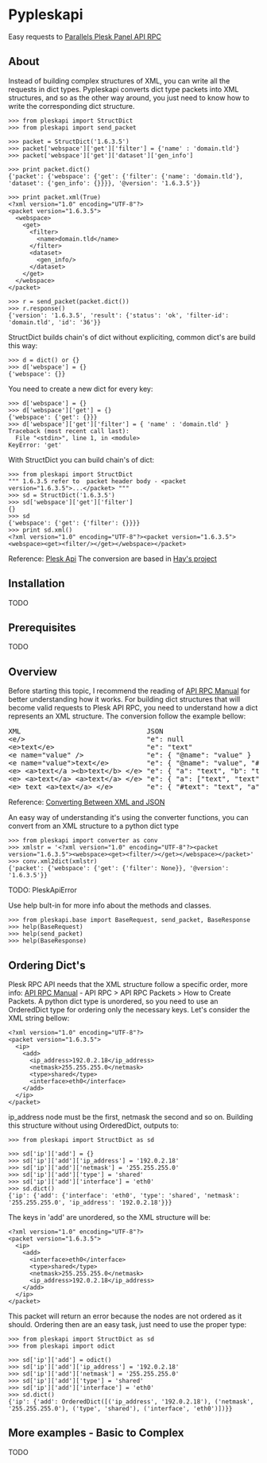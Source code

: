 # Pypleskapi

Easy requests to [Parallels Plesk Panel API RPC](http://www.parallels.com/products/plesk/)

## About
Instead of building complex structures of XML, you can write all the requests in dict types.
Pypleskapi converts dict type packets into XML structures, and so as the other way around,
you just need to know how to write the corresponding dict structure.

    >>> from pleskapi import StructDict
    >>> from pleskapi import send_packet

    >>> packet = StructDict('1.6.3.5')
    >>> packet['webspace']['get']['filter'] = {'name' : 'domain.tld'}
    >>> packet['webspace']['get']['dataset']['gen_info']
	
	>>> print packet.dict()
	{'packet': {'webspace': {'get': {'filter': {'name': 'domain.tld'}, 'dataset': {'gen_info': {}}}}, '@version': '1.6.3.5'}}

	>>> print packet.xml(True)
	<?xml version="1.0" encoding="UTF-8"?>
	<packet version="1.6.3.5">
	  <webspace>
	    <get>
    	  <filter>
	        <name>domain.tld</name>
	      </filter>
	      <dataset>
	        <gen_info/>
	      </dataset>
	    </get>
	  </webspace>
	</packet>

    >>> r = send_packet(packet.dict())
    >>> r.response()
    {'version': '1.6.3.5', 'result': {'status': 'ok', 'filter-id': 'domain.tld', 'id': '36'}}

StructDict builds chain's of dict without expliciting, common dict's are build this way:
	
	>>> d = dict() or {}
	>>> d['webspace'] = {}
	{'webspace': {}}

You need to create a new dict for every key:

	>>> d['webspace'] = {}
	>>> d['webspace']['get'] = {}
	{'webspace': {'get': {}}}
	>>> d['webspace']['get']['filter'] = { 'name' : 'domain.tld' }
	Traceback (most recent call last):
	  File "<stdin>", line 1, in <module>
	KeyError: 'get'

With StructDict you can build chain's of dict:
	
	>>> from pleskapi import StructDict
	""" 1.6.3.5 refer to  packet header body - <packet version="1.6.3.5">...</packet> """
	>>> sd = StructDict('1.6.3.5')
	>>> sd['webspace']['get']['filter']
	{}
	>>> sd
	{'webspace': {'get': {'filter': {}}}}
	>>> print sd.xml()
	<?xml version="1.0" encoding="UTF-8"?><packet version="1.6.3.5"><webspace><get><filter/></get></webspace></packet>

Reference: [Plesk Api](http://download1.parallels.com/Plesk/PP11/11.0/Doc/en-US/online/plesk-api-rpc/33899.htm)
The conversion are based in [Hay's project](http://github.com/hay/xml2json)

## Installation

TODO

## Prerequisites

TODO

## Overview

Before starting this topic, I recommend the reading of [API RPC Manual](http://www.parallels.com/download/plesk/11/documentation/) for
better understanding how it works.
For building dict structures that will become valid requests to Plesk API RPC, you need to understand how a dict represents an XML structure.
The conversion follow the example bellow:

<pre>
XML                              JSON
&lt;e/&gt;                             "e": null
&lt;e&gt;text&lt;/e&gt;                      "e": "text"
&lt;e name="value" /&gt;               "e": { "@name": "value" }
&lt;e name="value"&gt;text&lt;/e&gt;         "e": { "@name": "value", "#text": "text" }
&lt;e&gt; &lt;a&gt;text&lt;/a &gt;&lt;b&gt;text&lt;/b&gt; &lt;/e&gt; "e": { "a": "text", "b": "text" }
&lt;e&gt; &lt;a&gt;text&lt;/a&gt; &lt;a&gt;text&lt;/a&gt; &lt;/e&gt; "e": { "a": ["text", "text"] }
&lt;e&gt; text &lt;a&gt;text&lt;/a&gt; &lt;/e&gt;        "e": { "#text": "text", "a": "text" }
</pre>

Reference: [Converting Between XML and JSON](http://www.xml.com/pub/a/2006/05/31/converting-between-xml-and-json.html)

An easy way of understanding it's using the converter functions, you can convert from an XML structure to a python dict type

	>>> from pleskapi import converter as conv
	>>> xmlstr = '<?xml version="1.0" encoding="UTF-8"?><packet version="1.6.3.5"><webspace><get><filter/></get></webspace></packet>'
	>>> conv.xml2dict(xmlstr)
	{'packet': {'webspace': {'get': {'filter': None}}, '@version': '1.6.3.5'}}

TODO: PleskApiError

Use help bult-in for more info about the methods and classes.

	>>> from pleskapi.base import BaseRequest, send_packet, BaseResponse
	>>> help(BaseRequest)
	>>> help(send_packet)
	>>> help(BaseResponse)

## Ordering Dict's

Plesk RPC API needs that the XML structure follow a specific order, more info: [API RPC Manual](http://www.parallels.com/download/plesk/11/documentation/) - API RPC > API RPC Packets > How to Create Packets.
A python dict type is unordered, so you need to use an OrderedDict type for ordering only the necessary keys.
Let's consider the XML string bellow:

	<?xml version="1.0" encoding="UTF-8"?>
	<packet version="1.6.3.5">
	  <ip>
	    <add>
	      <ip_address>192.0.2.18</ip_address>
	      <netmask>255.255.255.0</netmask>
	      <type>shared</type>
	      <interface>eth0</interface>
	    </add>
	  </ip>
	</packet>

ip_address node must be the first, netmask the second and so on.
Building this structure without using OrderedDict, outputs to:
	
	>>> from pleskapi import StructDict as sd
	
	>>> sd['ip']['add'] = {}
	>>> sd['ip']['add']['ip_address'] = '192.0.2.18'
	>>> sd['ip']['add']['netmask'] = '255.255.255.0'
	>>> sd['ip']['add']['type'] = 'shared'
	>>> sd['ip']['add']['interface'] = 'eth0'
	>>> sd.dict()
	{'ip': {'add': {'interface': 'eth0', 'type': 'shared', 'netmask': '255.255.255.0', 'ip_address': '192.0.2.18'}}}

The keys in 'add' are unordered, so the XML structure will be:

	<?xml version="1.0" encoding="UTF-8"?>
	<packet version="1.6.3.5">
	  <ip>
	    <add>
	      <interface>eth0</interface>
	      <type>shared</type>
	      <netmask>255.255.255.0</netmask>
	      <ip_address>192.0.2.18</ip_address>
	    </add>
	  </ip>
	</packet>

This packet will return an error because the nodes are not ordered as it should.
Ordering then are an easy task, just need to use the proper type:

	>>> from pleskapi import StructDict as sd
	>>> from pleskapi import odict

	>>> sd['ip']['add'] = odict()
	>>> sd['ip']['add']['ip_address'] = '192.0.2.18'
	>>> sd['ip']['add']['netmask'] = '255.255.255.0'
	>>> sd['ip']['add']['type'] = 'shared'
	>>> sd['ip']['add']['interface'] = 'eth0'
	>>> sd.dict()
	{'ip': {'add': OrderedDict([('ip_address', '192.0.2.18'), ('netmask', '255.255.255.0'), ('type', 'shared'), ('interface', 'eth0')])}}


## More examples - Basic to Complex

TODO
